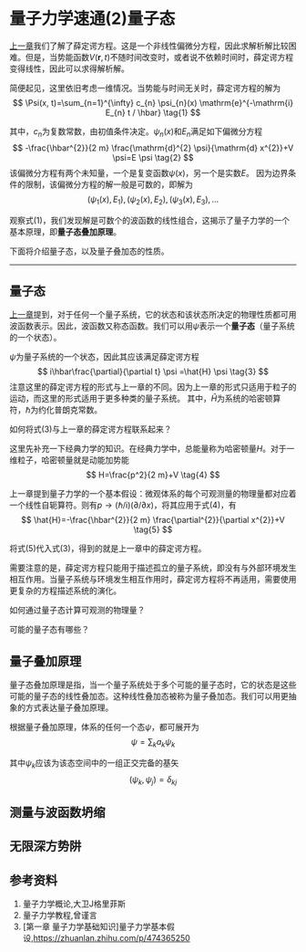 # 量子力学速通(2)量子态

[上一章](https://zhuanlan.zhihu.com/p/608306983)我们了解了薛定谔方程。这是一个非线性偏微分方程，因此求解析解比较困难。但是，当势能函数$V(\boldsymbol{r},t)$不随时间改变时，或者说不依赖时间时，薛定谔方程变得线性，因此可以求得解析解。

简便起见，这里依旧考虑一维情况。当势能与时间无关时，薛定谔方程的解为
$$
\Psi(x, t)=\sum_{n=1}^{\infty} c_{n} \psi_{n}(x) \mathrm{e}^{-\mathrm{i} E_{n} t / \hbar} \tag{1}
$$

其中，$c_{n}$为复数常数，由初值条件决定。$\psi_{n}(x)$和$E_{n}$满足如下偏微分方程
$$
-\frac{\hbar^{2}}{2 m} \frac{\mathrm{d}^{2} \psi}{\mathrm{d} x^{2}}+V \psi=E \psi \tag{2}
$$
该偏微分方程有两个未知量，一个是复变函数$\psi(x)$，另一个是实数$E$。
因为边界条件的限制，该偏微分方程的解一般是可数的，即解为
$$
\left(\psi_{1}(x),E_{1}\right),\left(\psi_{2}(x),E_{2}\right),\left(\psi_{3}(x),E_{3}\right),\dots
$$

观察式(1)，我们发现解是可数个的波函数的线性组合，这揭示了量子力学的一个基本原理，即**量子态叠加原理**。

下面将介绍量子态，以及量子叠加态的性质。

---

## 量子态

[上一章](https://zhuanlan.zhihu.com/p/608306983)提到，对于任何一个量子系统，它的状态和该状态所决定的物理性质都可用波函数表示。因此，波函数又称态函数。我们可以用$\psi$表示一个**量子态**（量子系统的一个状态）。


$\psi$为量子系统的一个状态，因此其应该满足薛定谔方程
$$
i\hbar\frac{\partial}{\partial t} \psi =\hat{H} \psi \tag{3}
$$
注意这里的薛定谔方程的形式与上一章的不同。因为上一章的形式只适用于粒子的运动，而这里的形式适用于更多种类的量子系统。
其中，$\hat{H}$为系统的哈密顿算符，$\hbar$为约化普朗克常数。

如何将式(3)与上一章的薛定谔方程联系起来？

这里先补充一下经典力学的知识。在经典力学中，总能量称为哈密顿量$H$。对于一维粒子，哈密顿量就是动能加势能
$$
H=\frac{p^2}{2 m}+V \tag{4}
$$

上一章提到量子力学的一个基本假设：微观体系的每个可观测量的物理量都对应着一个线性自轭算符。则有$p \rightarrow(\hbar / \mathrm{i})(\partial / \partial x)$，将其应用于式(4)，有
$$
\hat{H}=-\frac{\hbar^{2}}{2 m} \frac{\partial^{2}}{\partial x^{2}}+V \tag{5}
$$

将式(5)代入式(3)，得到的就是上一章中的薛定谔方程。

<!-- 值得注意的是，虽然$\psi$的形式是一个波函数，但是$\psi$描述的是量子态。同一个量子态可以 -->


需要注意的是，薛定谔方程只能用于描述孤立的量子系统，即没有与外部环境发生相互作用。当量子系统与环境发生相互作用时，薛定谔方程将不再适用，需要使用更复杂的方程描述系统的演化。

如何通过量子态计算可观测的物理量？

可能的量子态有哪些？



## 量子叠加原理

量子态叠加原理是指，当一个量子系统处于多个可能的量子态时，它的状态是这些可能的量子态的线性叠加态。这种线性叠加态被称为量子叠加态。我们可以用更抽象的方式表达量子叠加原理。

根据量子叠加原理，体系的任何一个态$\psi$，都可展开为
$$
\psi=\sum_{k} a_{k} \psi_{k} \tag{3}
$$

其中$\psi_{k}$应该为该态空间中的一组正交完备的基矢
$$
\left(\psi_{k}, \psi_{j}\right)=\delta_{k j} \tag{4}
$$

## 测量与波函数坍缩











## 无限深方势阱





## 参考资料

1. 量子力学概论,大卫J格里菲斯
2. 量子力学教程,曾谨言
3. [第一章 量子力学基础知识]量子力学基本假设,https://zhuanlan.zhihu.com/p/474365250
